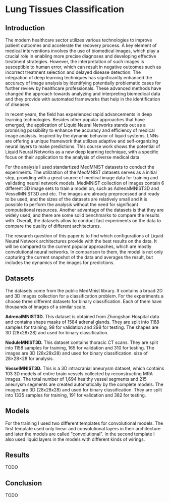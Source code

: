 # Lung Tissues Classification

## Introduction

The modern healthcare sector utilizes various technologies to improve patient outcomes and accelerate the recovery process. A key element of medical interventions involves the use of biomedical images, which play a crucial role in enabling more precise diagnoses and developing effective treatment strategies. However, the interpretation of such images is susceptible to human error, which can result in negative outcomes such as incorrect treatment selection and delayed disease detection. The integration of deep learning techniques has significantly enhanced the accuracy of image analysis by identifying potentially problematic cases for further review by healthcare professionals. These advanced methods have changed the approach towards analyzing and interpreting biomedical data and they provide with automated frameworks that help in the identification of diseases.

In recent years, the field has experienced rapid advancements in deep learning technologies. Besides other popular approaches that have emerged, the application of Liquid Neural Networks stands out as a promising possibility to enhance the accuracy and efficiency of medical image analysis. Inspired by the dynamic behavior of liquid systems, LNNs are offering a unique framework that utilizes adaptive and self-organizing neural layers to make predictions. This course work shows the potential of Liquid Neural Networks as a new deep learning technique, with a specific focus on their application to the analysis of diverse medical data.

For the analysis I used standartized MedMNIST datasets to conduct the experiments. The utilization of the MedMNIST datasets serves as a initial step, providing with a great source of medical image data for training and validating neural network models. MedMNIST collection of images contain 6 different 3D image sets to train a model on, such as AdrenalMNIST3D and VesselMNIST3D and etc. The images are already preprocessed and ready to be used, and the sizes of the datasets are relatively small and it is possible to perform the analysis without the need for significant computational resources. Another advantage of the datasets is that they are widely used, and there are some solid benchmarks to compare the results with. Overall, the datasets allow to conduct fast experiments on the data to compare the quality of different architectures. 

The research question of this paper is to find which configurations of Liquid Neural Network architectures provide with the best results on the data. It will be compared to the current popular approaches, which are mostly convolutional neural networks. In comparison to them, the model is not only capturing the current snapshot of the data and averages the result, but includes the dynamics of the images for predictions.

## Datasets

The datasets come from the public MedMnist library. It contains a broad 2D and 3D images collection for a classification problem. For the experiments a choose three different datasets for binary classification. Each of them have thousands of images of a similar scale.

**AdrenalMNIST3D.** This dataset is obtained from Zhongshan Hospital data and contains shape masks of 1584 adrenal glands. They are split into 1188 samples for training, 98 for validation and 298 for testing. The shapes are 3D (28x28x28) and used for binary classification.

**NoduleMNIST3D.** This dataset contains thoracic CT scans. They are split into 1158 samples for training, 165 for validation and 310 for testing. The images are 3D (28x28x28) and used for binary classification.
size of 28×28×28 for analysis.

**VesselMNIST3D.** This is a 3D intracranial aneurysm dataset, which contains 103 3D models of entire brain vessels collected by reconstructing MRA images. The total number of 1,694 healthy vessel segments and 215 aneurysm segments are created automatically by the complete models. The images are 3D (28x28x28) and used for binary classification. They are split into 1335 samples for training, 191 for validation and 382 for testing.

## Models

For the training I used two different templates for convolutional models. The first template used only linear and convolutional layers in their architecture and later the models are called "convolutional". In the second template I also used liquid layers in the models with different kinds of wirings.

## Results

TODO

## Conclusion

TODO
